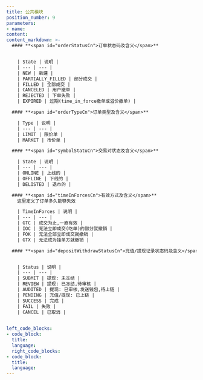 ```yaml
---
title: 公共模块
position_number: 9
parameters:
- name:
content:
content_markdown: >-
  #### **<span id="orderStatusCn">订单状态码及含义</span>**


    | State | 说明 |
    | --- | --- |
    | NEW | 新建 |
    | PARTIALLY_FILLED | 部分成交 |
    | FILLED | 全部成交 |
    | CANCELED | 用户撤单 |
    | REJECTED | 下单失败 |
    | EXPIRED | 过期(time_in_force撤单或溢价撤单) |

  #### **<span id="orderTypeCn">订单类型及含义</span>**

    | Type | 说明 |
    | --- | --- |
    | LIMIT | 限价单 |
    | MARKET | 市价单 |

  #### **<span id="symbolStatuCn">交易对状态及含义</span>**

    | State | 说明 |
    | --- | --- |
    | ONLINE | 上线的 |
    | OFFLINE | 下线的 |
    | DELISTED | 退市的 |

  #### **<span id="timeInForcesCn">有效方式及含义</span>**
    这里定义了订单多久能够失效

    | TimeInForces | 说明 |
    | --- | --- |
    | GTC | 成交为止,一直有效 |
    | IOC | 无法立即成交(吃单)的部分就撤销 |
    | FOK | 无法全部立即成交就撤销 |
    | GTX | 无法成为挂单方就撤销 |

  #### **<span id="depositWithdrawStatusCn">充值/提现记录状态码及含义</span>**


    | Status | 说明 |
    | --- | --- |
    | SUBMIT | 提现: 未冻结 |
    | REVIEW | 提现: 已冻结,待审核 |
    | AUDITED | 提现: 已审核,发送钱包,待上链 |
    | PENDING | 充值/提现: 已上链 |
    | SUCCESS | 完成 |
    | FAIL | 失败 |
    | CANCEL | 已取消 |
  

left_code_blocks:
- code_block:
  title:
  language:
  right_code_blocks:
- code_block:
  title:
  language:
---
```




